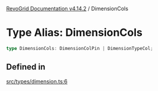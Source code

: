 [RevoGrid Documentation v4.14.2](README.md) / DimensionCols

# Type Alias: DimensionCols

```ts
type DimensionCols: DimensionColPin | DimensionTypeCol;
```

## Defined in

[src/types/dimension.ts:6](https://github.com/revolist/revogrid/blob/29f379095274a66a187c28b49fe0e1fb4170d3ea/src/types/dimension.ts#L6)
